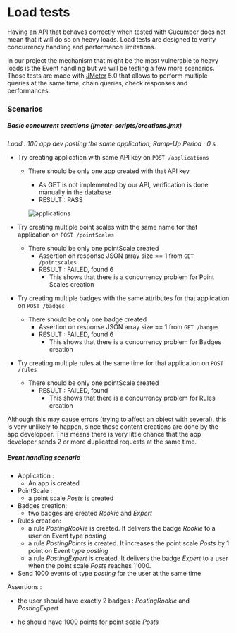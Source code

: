 #  Load tests



Having an API that behaves correctly when tested with Cucumber does not mean that it will do so on heavy loads. Load tests are designed to verify concurrency handling and performance limitations. 

In our project the mechanism that might be the most vulnerable to heavy loads is the Event handling but we will be testing a few more scenarios. Those tests are made with [JMeter](https://jmeter.apache.org/) 5.0 that allows to perform multiple queries at the same time, chain queries, check responses and performances.



### Scenarios

##### Basic concurrent creations (jmeter-scripts/creations.jmx)

*Load : 100 app dev posting the same application, Ramp-Up Period : 0 s*

* Try creating application with same API key on `POST /applications` 
  * There should be only one app created with that API key
    * As GET is not implemented by our API, verification is done manually in the database
    * RESULT : PASS

    ![applications](C:\Users\Joel\Documents\HEIG\AMT\Projet\wp2\img\applications.png.jpg)
* Try creating multiple point scales with the same name for that application on `POST /pointScales`
  * There should be only one pointScale created
    * Assertion on response JSON array size == 1 from  `GET /pointscales`
    * RESULT : FAILED, found 6
      * This shows that there is a concurrency problem for Point Scales creation

* Try creating multiple badges with the same attributes for that application on `POST /badges`
  * There should be only one badge created
    * Assertion on response JSON array size == 1 from `GET /badges` 
    * RESULT : FAILED, found 6
      * This shows that there is a concurrency problem for Badges creation
* Try creating multiple rules at the same time for that application on `POST /rules`
  - There should be only one pointScale created
    - RESULT : FAILED, found
      - This shows that there is a concurrency problem for Rules creation



Although this may cause errors (trying to affect an object with several), this is very unlikely to happen, since those content creations are done by the app developper. This means there is very little chance that the app developer sends 2 or more duplicated requests at the same time.



##### Event handling scenario

* Application :
  * An app is created
* PointScale : 
  * a point scale *Posts* is created
* Badges creation:
  * two badges are created *Rookie* and *Expert* 
* Rules creation:
  * a rule *PostingRookie* is created. It delivers the badge *Rookie* to a user on Event type *posting*
  * a rule *PostingPoints* is created. It increases the point scale *Posts* by 1 point on Event type *posting* 
  * a rule *PostingExpert* is created. It delivers the badge *Expert* to a user when the point scale *Posts* reaches 1'000.
* Send 1000 events of type *posting* for the user at the same time



Assertions :

* the user should have exactly 2 badges : *PostingRookie* and *PostingExpert* 

* he should have 1000 points for point scale *Posts*

